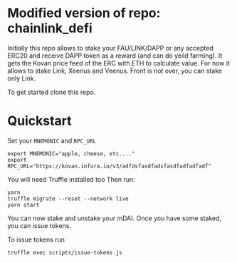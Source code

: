 # Modified version of repo: chainlink_defi

Initially this repo allows to stake your FAU/LINK/DAPP or any accepted ERC20 and receive DAPP token as a reward (and can do yeild farming). It gets the Kovan price feed of the ERC with ETH to calculate value.
For now it allows to stake Link, Xeenus and Veenus.
Front is not over, you can stake only Link.

To get started clone this repo.

# Quickstart
Set your `MNEMONIC` and `RPC_URL` 
```
export MNEMONIC="apple, cheese, etc...."
export RPC_URL="https://kovan.infura.io/v3/adfdsfasdfadsfasdfadfadfadf"

```
You will need Truffle installed too 
Then run:
```
yarn
truffle migrate --reset --network live
yarn start
```
You can now stake and unstake your mDAI. Once you have some staked, you can issue tokens. 

To issue tokens run
```
truffle exec scripts/issue-tokens.js
```
